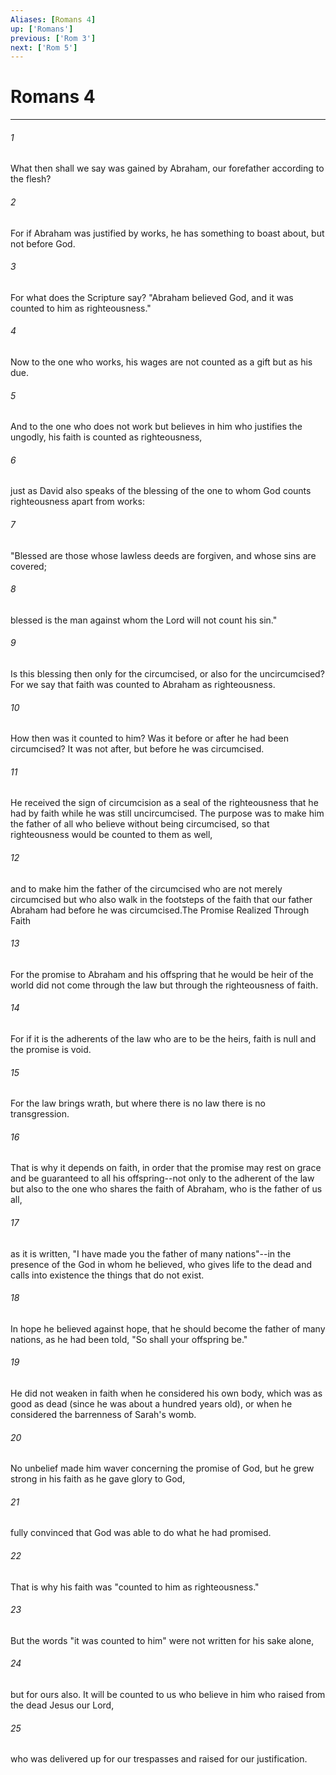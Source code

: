```yaml
---
Aliases: [Romans 4]
up: ['Romans']
previous: ['Rom 3']
next: ['Rom 5']
---
```

# Romans 4
***



###### 1 
What then shall we say was gained by Abraham, our forefather according to the flesh? 

###### 2 
For if Abraham was justified by works, he has something to boast about, but not before God. 

###### 3 
For what does the Scripture say? "Abraham believed God, and it was counted to him as righteousness." 

###### 4 
Now to the one who works, his wages are not counted as a gift but as his due. 

###### 5 
And to the one who does not work but believes in him who justifies the ungodly, his faith is counted as righteousness, 

###### 6 
just as David also speaks of the blessing of the one to whom God counts righteousness apart from works: 

###### 7 
"Blessed are those whose lawless deeds are forgiven, and whose sins are covered; 

###### 8 
blessed is the man against whom the Lord will not count his sin." 

###### 9 
Is this blessing then only for the circumcised, or also for the uncircumcised? For we say that faith was counted to Abraham as righteousness. 

###### 10 
How then was it counted to him? Was it before or after he had been circumcised? It was not after, but before he was circumcised. 

###### 11 
He received the sign of circumcision as a seal of the righteousness that he had by faith while he was still uncircumcised. The purpose was to make him the father of all who believe without being circumcised, so that righteousness would be counted to them as well, 

###### 12 
and to make him the father of the circumcised who are not merely circumcised but who also walk in the footsteps of the faith that our father Abraham had before he was circumcised.The Promise Realized Through Faith 

###### 13 
For the promise to Abraham and his offspring that he would be heir of the world did not come through the law but through the righteousness of faith. 

###### 14 
For if it is the adherents of the law who are to be the heirs, faith is null and the promise is void. 

###### 15 
For the law brings wrath, but where there is no law there is no transgression. 

###### 16 
That is why it depends on faith, in order that the promise may rest on grace and be guaranteed to all his offspring--not only to the adherent of the law but also to the one who shares the faith of Abraham, who is the father of us all, 

###### 17 
as it is written, "I have made you the father of many nations"--in the presence of the God in whom he believed, who gives life to the dead and calls into existence the things that do not exist. 

###### 18 
In hope he believed against hope, that he should become the father of many nations, as he had been told, "So shall your offspring be." 

###### 19 
He did not weaken in faith when he considered his own body, which was as good as dead (since he was about a hundred years old), or when he considered the barrenness of Sarah's womb. 

###### 20 
No unbelief made him waver concerning the promise of God, but he grew strong in his faith as he gave glory to God, 

###### 21 
fully convinced that God was able to do what he had promised. 

###### 22 
That is why his faith was "counted to him as righteousness." 

###### 23 
But the words "it was counted to him" were not written for his sake alone, 

###### 24 
but for ours also. It will be counted to us who believe in him who raised from the dead Jesus our Lord, 

###### 25 
who was delivered up for our trespasses and raised for our justification.
